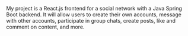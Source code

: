 My project is a React.js frontend for a social network with a Java Spring Boot backend. It will allow users to create their own accounts, message with other accounts, participate in group chats, create posts, like and comment on content, and more.
